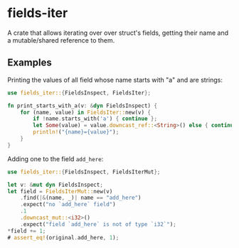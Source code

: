# fields-iter

A crate that allows iterating over over struct's fields, getting their name and a mutable/shared
reference to them.

## Examples

Printing the values of all field whose name starts with "a" and are strings:
```rust
use fields_iter::{FieldsInspect, FieldsIter};

fn print_starts_with_a(v: &dyn FieldsInspect) {
    for (name, value) in FieldsIter::new(v) {
        if !name.starts_with('a') { continue };
        let Some(value) = value.downcast_ref::<String>() else { continue };
        println!("{name}={value}");
    }
}
```

Adding one to the field `add_here`:
```rust
use fields_iter::{FieldsInspect, FieldsIterMut};

let v: &mut dyn FieldsInspect;
let field = FieldsIterMut::new(v)
    .find(|&(name, _)| name == "add_here")
    .expect("no `add_here` field")
    .1
    .downcast_mut::<i32>()
    .expect("field `add_here` is not of type `i32`");
*field += 1;
# assert_eq!(original.add_here, 1);
```
